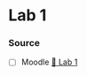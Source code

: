 # Lab 1

### Source 

- [ ] Moodle  [&#x1F4C1; Lab 1](https://moodle.eurecom.fr/mod/folder/view.php?id=6602)
